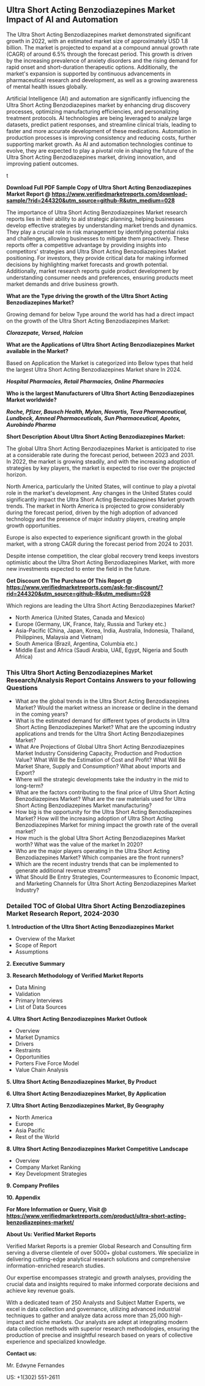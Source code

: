 <h2>Ultra Short Acting Benzodiazepines Market Impact of AI and Automation</h2><p>The Ultra Short Acting Benzodiazepines market demonstrated significant growth in 2022, with an estimated market size of approximately USD 1.8 billion. The market is projected to expand at a compound annual growth rate (CAGR) of around 6.5% through the forecast period. This growth is driven by the increasing prevalence of anxiety disorders and the rising demand for rapid onset and short-duration therapeutic options. Additionally, the market's expansion is supported by continuous advancements in pharmaceutical research and development, as well as a growing awareness of mental health issues globally.</p><p>Artificial Intelligence (AI) and automation are significantly influencing the Ultra Short Acting Benzodiazepines market by enhancing drug discovery processes, optimizing manufacturing efficiencies, and personalizing treatment protocols. AI technologies are being leveraged to analyze large datasets, predict patient responses, and streamline clinical trials, leading to faster and more accurate development of these medications. Automation in production processes is improving consistency and reducing costs, further supporting market growth. As AI and automation technologies continue to evolve, they are expected to play a pivotal role in shaping the future of the Ultra Short Acting Benzodiazepines market, driving innovation, and improving patient outcomes.</p>t</p><p id="" class=""><strong>Download Full PDF Sample Copy of Ultra Short Acting Benzodiazepines Market Report @ <a href="https://www.verifiedmarketreports.com/download-sample/?rid=244320&utm_source=github-R&utm_medium=028" target="_blank">https://www.verifiedmarketreports.com/download-sample/?rid=244320&utm_source=github-R&utm_medium=028</a></strong></p><p>The importance of&nbsp;Ultra Short Acting Benzodiazepines Market research reports lies in their ability to aid strategic planning, helping businesses develop effective strategies by understanding market trends and dynamics. They play a crucial role in risk management by identifying potential risks and challenges, allowing businesses to mitigate them proactively. These reports offer a competitive advantage by providing insights into competitors' strategies and Ultra Short Acting Benzodiazepines Market positioning. For investors, they provide critical data for making informed decisions by highlighting market forecasts and growth potential. Additionally, market research reports guide product development by understanding consumer needs and preferences, ensuring products meet market demands and drive business growth.</p><p><strong>What are the&nbsp;Type driving the growth of the Ultra Short Acting Benzodiazepines Market?</strong></p><p id="" class="">Growing demand for below Type around the world has had a direct impact on the growth of the Ultra Short Acting Benzodiazepines Market:</p><em><strong>Clorazepate, Versed, Halcion</strong></em></p><strong>What are the&nbsp;Applications&nbsp;of Ultra Short Acting Benzodiazepines Market available in the Market?</strong></p><p id="" class="">Based on Application the Market is categorized into Below types that held the largest Ultra Short Acting Benzodiazepines Market share In 2024.</p><em><strong>Hospital Pharmacies, Retail Pharmacies, Online Pharmacies</strong></em></p><strong>Who is the largest Manufacturers of Ultra Short Acting Benzodiazepines Market worldwide?</strong></p><p><em><strong>Roche, Pfizer, Bausch Health, Mylan, Novartis, Teva Pharmaceutical, Lundbeck, Amneal Pharmaceuticals, Sun Pharmaceutical, Apotex, Aurobindo Pharma</strong></em></p><p id="" class=""><strong>Short Description About Ultra Short Acting Benzodiazepines Market:</strong></p><p>The global Ultra Short Acting Benzodiazepines Market is anticipated to rise at a considerable rate during the forecast period, between 2023 and 2031. In 2022, the market is growing steadily, and with the increasing adoption of strategies by key players, the market is expected to rise over the projected horizon.</p><p>North America, particularly the United States, will continue to play a pivotal role in the market's development. Any changes in the United States could significantly impact the Ultra Short Acting Benzodiazepines Market growth trends. The market in North America is projected to grow considerably during the forecast period, driven by the high adoption of advanced technology and the presence of major industry players, creating ample growth opportunities.</p><p>Europe is also expected to experience significant growth in the global market, with a strong CAGR during the forecast period from 2024 to 2031.</p><p>Despite intense competition, the clear global recovery trend keeps investors optimistic about the Ultra Short Acting Benzodiazepines Market, with more new investments expected to enter the field in the future.</p><p id="" class=""><strong>Get Discount On The Purchase Of This Report @ <a href="https://www.verifiedmarketreports.com/ask-for-discount/?rid=244320&utm_source=github-R&utm_medium=028" target="_blank">https://www.verifiedmarketreports.com/ask-for-discount/?rid=244320&utm_source=github-R&utm_medium=028</a></strong></p>Which regions are leading the Ultra Short Acting Benzodiazepines Market?</p><ul><li>North America (United States, Canada and Mexico)</li><li>Europe (Germany, UK, France, Italy, Russia and Turkey etc.)</li><li>Asia-Pacific (China, Japan, Korea, India, Australia, Indonesia, Thailand, Philippines, Malaysia and Vietnam)</li><li>South America (Brazil, Argentina, Columbia etc.)</li><li>Middle East and Africa (Saudi Arabia, UAE, Egypt, Nigeria and South Africa)</li></ul><h3 id="" class="">This Ultra Short Acting Benzodiazepines Market Research/Analysis Report Contains Answers to your following Questions</h3><ul><li>What are the global trends in the Ultra Short Acting Benzodiazepines Market? Would the market witness an increase or decline in the demand in the coming years?</li><li>What is the estimated demand for different types of products in Ultra Short Acting Benzodiazepines Market? What are the upcoming industry applications and trends for the Ultra Short Acting Benzodiazepines Market?</li><li>What Are Projections of Global Ultra Short Acting Benzodiazepines Market Industry Considering Capacity, Production and Production Value? What Will Be the Estimation of Cost and Profit? What Will Be Market Share, Supply and Consumption? What about imports and Export?</li><li>Where will the strategic developments take the industry in the mid to long-term?</li><li>What are the factors contributing to the final price of Ultra Short Acting Benzodiazepines Market? What are the raw materials used for Ultra Short Acting Benzodiazepines Market manufacturing?</li><li>How big is the opportunity for the Ultra Short Acting Benzodiazepines Market? How will the increasing adoption of Ultra Short Acting Benzodiazepines Market for mining impact the growth rate of the overall market?</li><li>How much is the global Ultra Short Acting Benzodiazepines Market worth? What was the value of the market In 2020?</li><li>Who are the major players operating in the Ultra Short Acting Benzodiazepines Market? Which companies are the front runners?</li><li>Which are the recent industry trends that can be implemented to generate additional revenue streams?</li><li>What Should Be Entry Strategies, Countermeasures to Economic Impact, and Marketing Channels for Ultra Short Acting Benzodiazepines Market Industry?</li></ul><h3 id="" class="">Detailed TOC of Global Ultra Short Acting Benzodiazepines Market Research Report, 2024-2030</h3><p id="" class=""><strong>1. Introduction of the Ultra Short Acting Benzodiazepines Market</strong></p><ul><li>Overview of the Market</li><li>Scope of Report</li><li>Assumptions</li></ul><p id="" class=""><strong>2. Executive Summary</strong></p><p id="" class=""><strong>3. Research Methodology of Verified Market Reports</strong></p><ul><li>Data Mining</li><li>Validation</li><li>Primary Interviews</li><li>List of Data Sources</li></ul><p id="" class=""><strong>4. Ultra Short Acting Benzodiazepines Market Outlook</strong></p><ul><li>Overview</li><li>Market Dynamics</li><li>Drivers</li><li>Restraints</li><li>Opportunities</li><li>Porters Five Force Model</li><li>Value Chain Analysis</li></ul><p id="" class=""><strong>5. Ultra Short Acting Benzodiazepines Market, By Product</strong></p><p id="" class=""><strong>6. Ultra Short Acting Benzodiazepines Market, By Application</strong></p><p id="" class=""><strong>7. Ultra Short Acting Benzodiazepines Market, By Geography</strong></p><ul><li>North America</li><li>Europe</li><li>Asia Pacific</li><li>Rest of the World</li></ul><p id="" class=""><strong>8. Ultra Short Acting Benzodiazepines Market Competitive Landscape</strong></p><ul><li>Overview</li><li>Company Market Ranking</li><li>Key Development Strategies</li></ul><p id="" class=""><strong>9. Company Profiles</strong></p><p id="" class=""><strong>10. Appendix</strong></p><p id="" class=""><strong>For More Information or Query, Visit @ <a href="https://www.verifiedmarketreports.com/product/ultra-short-acting-benzodiazepines-market/" target="_blank">https://www.verifiedmarketreports.com/product/ultra-short-acting-benzodiazepines-market/</a></strong></p><p id="" class=""><strong>About Us: Verified Market Reports</strong></p><p id="" class="">Verified Market Reports is a premier Global Research and Consulting firm serving a diverse clientele of over 5000+ global customers. We specialize in delivering cutting-edge analytical research solutions and comprehensive information-enriched research studies.</p><p id="" class="">Our expertise encompasses strategic and growth analyses, providing the crucial data and insights required to make informed corporate decisions and achieve key revenue goals.</p><p id="" class="">With a dedicated team of 250 Analysts and Subject Matter Experts, we excel in data collection and governance, utilizing advanced industrial techniques to gather and analyze data across more than 25,000 high-impact and niche markets. Our analysts are adept at integrating modern data collection methods with superior research methodologies, ensuring the production of precise and insightful research based on years of collective experience and specialized knowledge.</p><p id="" class=""><strong>Contact us:</strong></p><p id="" class="">Mr. Edwyne Fernandes</p><p id="" class="">US: +1(302) 551-2611</p>